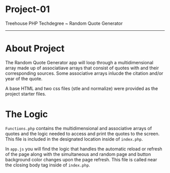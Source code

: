 # Project-01
 Treehouse PHP Techdegree ~ Random Quote Generator
<hr>

# About Project
The Random Quote Generator app will loop through a multidimensional array made up of associatiave arrays that consist of quotes with and their corresponding sources. Some associative arrays inlucde the citation and/or year of the quote.

A base HTML and two css files (stle and normalize) were provided as the project starter files. 

# The Logic
`Functions.php` contains the multidimensional and associative arrays of quotes and the logic needed to access and print the quotes to the screen. This file is included in the designated location inside of `index.php`.

In `app.js` you will find the logic that handles the automatic reload or refresh of the page along with the simultaneous and random page and button background color changes upon the page refresh. This file is called near the closing body tag inside of `index.php`.